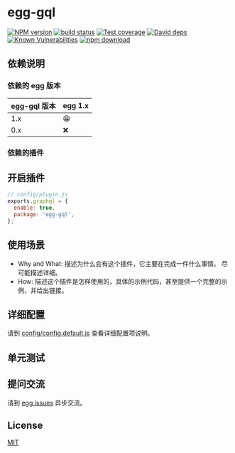 # egg-gql

[![NPM version][npm-image]][npm-url]
[![build status][travis-image]][travis-url]
[![Test coverage][codecov-image]][codecov-url]
[![David deps][david-image]][david-url]
[![Known Vulnerabilities][snyk-image]][snyk-url]
[![npm download][download-image]][download-url]

[npm-image]: https://img.shields.io/npm/v/egg-gql.svg?style=flat-square
[npm-url]: https://npmjs.org/package/egg-gql
[travis-image]: https://img.shields.io/travis/eggjs/egg-gql.svg?style=flat-square
[travis-url]: https://travis-ci.org/eggjs/egg-gql
[codecov-image]: https://img.shields.io/codecov/c/github/eggjs/egg-gql.svg?style=flat-square
[codecov-url]: https://codecov.io/github/eggjs/egg-gql?branch=master
[david-image]: https://img.shields.io/david/eggjs/egg-gql.svg?style=flat-square
[david-url]: https://david-dm.org/eggjs/egg-gql
[snyk-image]: https://snyk.io/test/npm/egg-gql/badge.svg?style=flat-square
[snyk-url]: https://snyk.io/test/npm/egg-gql
[download-image]: https://img.shields.io/npm/dm/egg-gql.svg?style=flat-square
[download-url]: https://npmjs.org/package/egg-gql

<!--
Description here.
-->

## 依赖说明

### 依赖的 egg 版本

egg-gql 版本 | egg 1.x
--- | ---
1.x | 😁
0.x | ❌

### 依赖的插件
<!--

如果有依赖其它插件，请在这里特别说明。如

- security
- multipart

-->

## 开启插件

```js
// config/plugin.js
exports.graphql = {
  enable: true,
  package: 'egg-gql',
};
```

## 使用场景

- Why and What: 描述为什么会有这个插件，它主要在完成一件什么事情。
尽可能描述详细。
- How: 描述这个插件是怎样使用的，具体的示例代码，甚至提供一个完整的示例，并给出链接。

## 详细配置

请到 [config/config.default.js](config/config.default.js) 查看详细配置项说明。

## 单元测试

<!-- 描述如何在单元测试中使用此插件，例如 schedule 如何触发。无则省略。-->

## 提问交流

请到 [egg issues](https://github.com/eggjs/egg/issues) 异步交流。

## License

[MIT](LICENSE)
